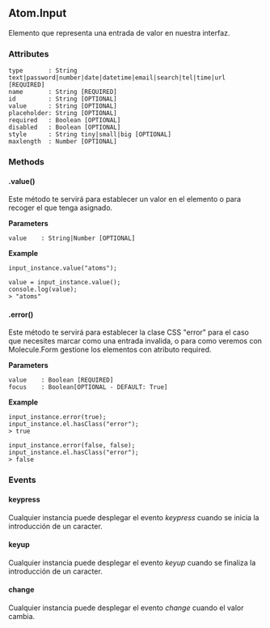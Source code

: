 ## Atom.Input
Elemento que representa una entrada de valor en nuestra interfaz.

### Attributes

```
type       : String text|password|number|date|datetime|email|search|tel|time|url [REQUIRED]
name       : String [REQUIRED]
id         : String [OPTIONAL]
value      : String [OPTIONAL]
placeholder: String [OPTIONAL]
required   : Boolean [OPTIONAL]
disabled   : Boolean [OPTIONAL]
style      : String tiny|small|big [OPTIONAL]
maxlength  : Number [OPTIONAL]
```

### Methods

#### .value()
Este método te servirá para establecer un valor en el elemento o para recoger el que tenga asignado.

**Parameters**

```
value    : String|Number [OPTIONAL]
```

**Example**

```
input_instance.value("atoms");

value = input_instance.value();
console.log(value);
> "atoms"
```

#### .error()
Este método te servirá para establecer la clase CSS "error" para el caso que necesites marcar como una entrada invalida, o para como veremos con Molecule.Form gestione los elementos con atributo required.

**Parameters**

```
value    : Boolean [REQUIRED]
focus    : Boolean[OPTIONAL - DEFAULT: True]
```

**Example**

```
input_instance.error(true);
input_instance.el.hasClass("error");
> true

input_instance.error(false, false);
input_instance.el.hasClass("error");
> false
```

### Events

#### keypress
Cualquier instancia puede desplegar el evento *keypress* cuando se inicia la introducción de un caracter.

#### keyup
Cualquier instancia puede desplegar el evento *keyup* cuando se finaliza la introducción de un caracter.

#### change
Cualquier instancia puede desplegar el evento *change* cuando el valor cambia.
